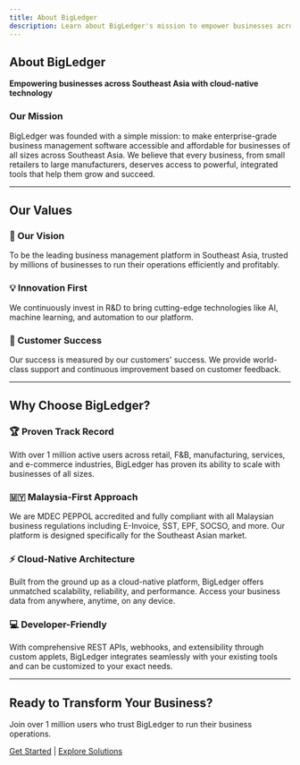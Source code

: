 ```yaml
---
title: About BigLedger
description: Learn about BigLedger's mission to empower businesses across Southeast Asia
---
```


## About BigLedger

**Empowering businesses across Southeast Asia with cloud-native technology**

### Our Mission

BigLedger was founded with a simple mission: to make enterprise-grade business management software accessible and affordable for businesses of all sizes across Southeast Asia. We believe that every business, from small retailers to large manufacturers, deserves access to powerful, integrated tools that help them grow and succeed.

---

## Our Values

### 🎯 Our Vision
To be the leading business management platform in Southeast Asia, trusted by millions of businesses to run their operations efficiently and profitably.

### 💡 Innovation First
We continuously invest in R&D to bring cutting-edge technologies like AI, machine learning, and automation to our platform.

### 🤝 Customer Success
Our success is measured by our customers' success. We provide world-class support and continuous improvement based on customer feedback.

---

## Why Choose BigLedger?

### 🏆 Proven Track Record
With over 1 million active users across retail, F&B, manufacturing, services, and e-commerce industries, BigLedger has proven its ability to scale with businesses of all sizes.

### 🇲🇾 Malaysia-First Approach
We are MDEC PEPPOL accredited and fully compliant with all Malaysian business regulations including E-Invoice, SST, EPF, SOCSO, and more. Our platform is designed specifically for the Southeast Asian market.

### ⚡ Cloud-Native Architecture
Built from the ground up as a cloud-native platform, BigLedger offers unmatched scalability, reliability, and performance. Access your business data from anywhere, anytime, on any device.

### 💻 Developer-Friendly
With comprehensive REST APIs, webhooks, and extensibility through custom applets, BigLedger integrates seamlessly with your existing tools and can be customized to your exact needs.

---

## Ready to Transform Your Business?

Join over 1 million users who trust BigLedger to run their business operations.

[Get Started](/contact) | [Explore Solutions](/solutions)
